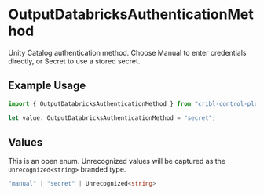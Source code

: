 # OutputDatabricksAuthenticationMethod

Unity Catalog authentication method. Choose Manual to enter credentials directly, or Secret to use a stored secret.

## Example Usage

```typescript
import { OutputDatabricksAuthenticationMethod } from "cribl-control-plane/models";

let value: OutputDatabricksAuthenticationMethod = "secret";
```

## Values

This is an open enum. Unrecognized values will be captured as the `Unrecognized<string>` branded type.

```typescript
"manual" | "secret" | Unrecognized<string>
```